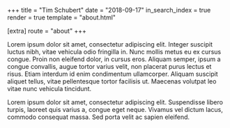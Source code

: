 +++
title = "Tim Schubert"
date = "2018-09-17"
in_search_index = true
render = true
template = "about.html"

[extra]
route = "about"
+++

Lorem ipsum dolor sit amet, consectetur adipiscing elit. Integer suscipit luctus nibh, vitae vehicula odio fringilla in. Nunc mollis metus eu ex cursus congue. Proin non eleifend dolor, in cursus eros. Aliquam semper, ipsum a congue convallis, augue tortor varius velit, non placerat purus lectus et risus. Etiam interdum id enim condimentum ullamcorper. Aliquam suscipit aliquet tellus, vitae pellentesque tortor facilisis ut. Maecenas volutpat leo vitae nunc vehicula tincidunt.

Lorem ipsum dolor sit amet, consectetur adipiscing elit. Suspendisse libero turpis, laoreet quis varius a, congue eget neque. Vivamus vel dictum lacus, commodo consequat massa. Sed porta velit ac sapien eleifend. 

